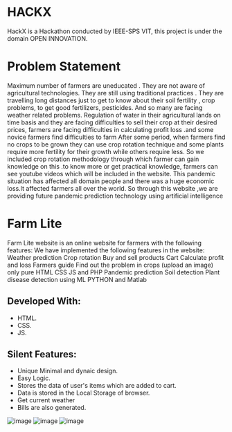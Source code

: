 # HACKX 
HackX is a Hackathon conducted by IEEE-SPS VIT, this project is under the domain OPEN INNOVATION.

# Problem Statement
Maximum number of farmers are uneducated . They are not aware of agricultural technologies. They are still using traditional practices . They are travelling long distances just to get to know about their soil fertility , crop problems, to get good fertilizers, pesticides. And so many are facing weather related problems. Regulation of  water in their agricultural lands on time basis and they are facing difficulties to sell their crop at their desired prices, farmers are facing difficulties in calculating profit loss .and some novice farmers find difficulties to farm
After some period, when farmers find no crops to be grown they can use crop rotation technique and some plants require more fertility for their growth while others require less. So we included crop rotation methodology through which farmer can gain knowledge on this .to know more or get practical knowledge, farmers can see youtube videos which will be included in the website. This pandemic situation has affected all domain people and there was a huge economic loss.It affected farmers all over the world. So through this website ,we are providing future pandemic prediction technology using artificial intelligence

# Farm Lite

Farm Lite website is an online website for farmers with the following features:
We have implemented the following features in the website:
Weather prediction
Crop rotation
Buy and sell products Cart 
Calculate profit and loss
Farmers guide
Find out the problem in crops (upload an image)
only pure HTML CSS JS and PHP
Pandemic prediction
Soil detection
Plant disease detection
using ML PYTHON and Matlab 


## Developed With:

* HTML.
* CSS.
* JS.

## Silent Features:

* Unique Minimal and dynaic design.
* Easy Logic.
* Stores the data of user's items which are added to cart.
* Data is stored in the Local Storage of browser.
* Get current weather
* Bills are also generated.

![image](https://user-images.githubusercontent.com/65542864/127729230-1a8995ca-4403-4ed4-b738-869716e87aac.png)
![image](https://user-images.githubusercontent.com/65542864/127729233-e5ab038d-72f4-4a8c-a7e2-7177c79bf441.png)
![image](https://user-images.githubusercontent.com/65542864/127729240-01622a15-b001-4397-8918-3c9580a53490.png)
